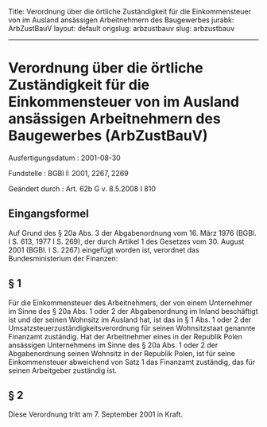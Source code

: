 Title: Verordnung über die örtliche Zuständigkeit für die Einkommensteuer von im Ausland
  ansässigen Arbeitnehmern des Baugewerbes
jurabk: ArbZustBauV
layout: default
origslug: arbzustbauv
slug: arbzustbauv

---

# Verordnung über die örtliche Zuständigkeit für die Einkommensteuer von im Ausland ansässigen Arbeitnehmern des Baugewerbes (ArbZustBauV)

Ausfertigungsdatum
:   2001-08-30

Fundstelle
:   BGBl I: 2001, 2267, 2269

Geändert durch
:   Art. 62b G v. 8.5.2008 I 810


## Eingangsformel

Auf Grund des § 20a Abs. 3 der Abgabenordnung vom 16. März 1976 (BGBl.
I S. 613, 1977 I S. 269), der durch Artikel 1 des Gesetzes vom 30.
August 2001 (BGBl. I S. 2267) eingefügt worden ist, verordnet das
Bundesministerium der Finanzen:


## § 1

Für die Einkommensteuer des Arbeitnehmers, der von einem Unternehmer
im Sinne des § 20a Abs. 1 oder 2 der Abgabenordnung im Inland
beschäftigt ist und der seinen Wohnsitz im Ausland hat, ist das in § 1
Abs. 1 oder 2 der Umsatzsteuerzuständigkeitsverordnung für seinen
Wohnsitzstaat genannte Finanzamt zuständig. Hat der Arbeitnehmer eines
in der Republik Polen ansässigen Unternehmens im Sinne des § 20a Abs.
1 oder 2 der Abgabenordnung seinen Wohnsitz in der Republik Polen, ist
für seine Einkommensteuer abweichend von Satz 1 das Finanzamt
zuständig, das für seinen Arbeitgeber zuständig ist.


## § 2

Diese Verordnung tritt am 7. September 2001 in Kraft.

